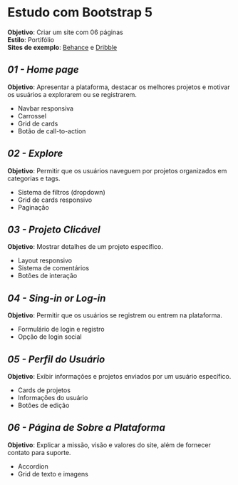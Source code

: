# Estudo com Bootstrap 5
**Objetivo**: Criar um site com 06 páginas <br>
**Estilo**: Portifólio <br>
**Sites de exemplo**: [Behance][behance] e [Dribble][dribble]

## _01 - Home page_
**Objetivo**: Apresentar a plataforma, destacar os melhores projetos e motivar os usuários a explorarem ou se registrarem.


- Navbar responsiva
- Carrossel
- Grid de cards
- Botão de call-to-action

## _02 - Explore_
**Objetivo**: Permitir que os usuários naveguem por projetos organizados em categorias e tags.
- Sistema de filtros (dropdown)
- Grid de cards responsivo
- Paginação

## _03 - Projeto Clicável_
**Objetivo**: Mostrar detalhes de um projeto específico.
- Layout responsivo
- Sistema de comentários
- Botões de interação

## _04 - Sing-in or Log-in_
**Objetivo**: Permitir que os usuários se registrem ou entrem na plataforma.
- Formulário de login e registro
- Opção de login social

## _05 - Perfil do Usuário_
**Objetivo**: Exibir informações e projetos enviados por um usuário específico.
- Cards de projetos
- Informações do usuário
- Botões de edição

## _06 - Página de Sobre a Plataforma_
**Objetivo**: Explicar a missão, visão e valores do site, além de fornecer contato para suporte.
- Accordion
- Grid de texto e imagens

[dribble]: <https://dribbble.com/>
[behance]: <https://www.behance.net/>

